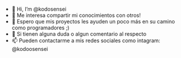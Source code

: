 - 👋 Hi, I’m @kodosensei
- 👀 Me interesa compartir mi conocimientos con otros!
- 🌱 Espero que mis proyectos les ayuden un poco más en su camino como programadores ;)
- 💞️ Si tienen alguna duda o algun comentario al respecto 
- 📫 Pueden contactarme a mis redes sociales como intagram: @kodoosensei

<!---
NO OLVIDEN PRACTICAR Y PRACTICAR !!!
--->
